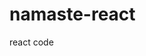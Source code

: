 # namaste-react

react code

<!-- Food ordering -->
<!--
Planning of food deliver site
  Header
    -Logo
    -Nav-Items
  Body
    -Search
    -RestaurantContainer
      -RestaurantCard
        -img
        -Name of Res, Star rating , cuisine, delivery timer
  Footer
    -Copyright
    -Links
    -Address
    -Contact
-->
